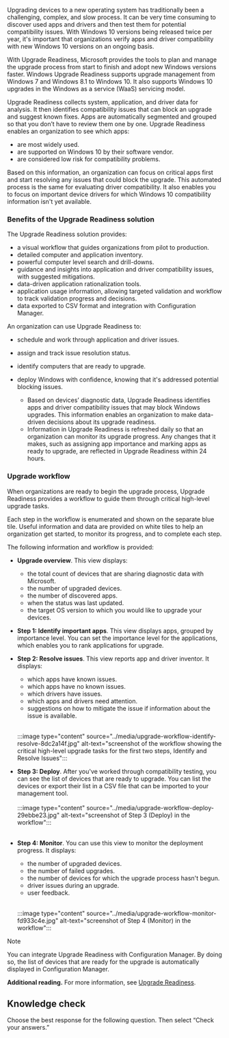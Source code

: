 Upgrading devices to a new operating system has traditionally been a challenging, complex, and slow process. It can be very time consuming to discover used apps and drivers and then test them for potential compatibility issues. With Windows 10 versions being released twice per year, it's important that organizations verify apps and driver compatibility with new Windows 10 versions on an ongoing basis.

With Upgrade Readiness, Microsoft provides the tools to plan and manage the upgrade process from start to finish and adopt new Windows versions faster. Windows Upgrade Readiness supports upgrade management from Windows 7 and Windows 8.1 to Windows 10. It also supports Windows 10 upgrades in the Windows as a service (WaaS) servicing model.

Upgrade Readiness collects system, application, and driver data for analysis. It then identifies compatibility issues that can block an upgrade and suggest known fixes. Apps are automatically segmented and grouped so that you don’t have to review them one by one. Upgrade Readiness enables an organization to see which apps:

 -  are most widely used.
 -  are supported on Windows 10 by their software vendor.
 -  are considered low risk for compatibility problems.

Based on this information, an organization can focus on critical apps first and start resolving any issues that could block the upgrade. This automated process is the same for evaluating driver compatibility. It also enables you to focus on important device drivers for which Windows 10 compatibility information isn't yet available.

### Benefits of the Upgrade Readiness solution

The Upgrade Readiness solution provides:

 -  a visual workflow that guides organizations from pilot to production.
 -  detailed computer and application inventory.
 -  powerful computer level search and drill-downs.
 -  guidance and insights into application and driver compatibility issues, with suggested mitigations.
 -  data-driven application rationalization tools.
 -  application usage information, allowing targeted validation and workflow to track validation progress and decisions.
 -  data exported to CSV format and integration with Configuration Manager.

An organization can use Upgrade Readiness to:

 -  schedule and work through application and driver issues.
 -  assign and track issue resolution status.
 -  identify computers that are ready to upgrade.
 -  deploy Windows with confidence, knowing that it's addressed potential blocking issues.
    
     -  Based on devices’ diagnostic data, Upgrade Readiness identifies apps and driver compatibility issues that may block Windows upgrades. This information enables an organization to make data-driven decisions about its upgrade readiness.
     -  Information in Upgrade Readiness is refreshed daily so that an organization can monitor its upgrade progress. Any changes that it makes, such as assigning app importance and marking apps as ready to upgrade, are reflected in Upgrade Readiness within 24 hours.

### Upgrade workflow

When organizations are ready to begin the upgrade process, Upgrade Readiness provides a workflow to guide them through critical high-level upgrade tasks.

Each step in the workflow is enumerated and shown on the separate blue tile. Useful information and data are provided on white tiles to help an organization get started, to monitor its progress, and to complete each step.

The following information and workflow is provided:

 -  **Upgrade overview**. This view displays:
    
     -  the total count of devices that are sharing diagnostic data with Microsoft.
     -  the number of upgraded devices.
     -  the number of discovered apps.
     -  when the status was last updated.
     -  the target OS version to which you would like to upgrade your devices.
 -  **Step 1: Identify important apps**. This view displays apps, grouped by importance level. You can set the importance level for the applications, which enables you to rank applications for upgrade.
 -  **Step 2: Resolve issues**. This view reports app and driver inventor. It displays:
    
     -  which apps have known issues.
     -  which apps have no known issues.
     -  which drivers have issues.
     -  which apps and drivers need attention.
     -  suggestions on how to mitigate the issue if information about the issue is available.
    
    <br>:::image type="content" source="../media/upgrade-workflow-identify-resolve-8dc2a14f.jpg" alt-text="screenshot of the workflow showing the critical high-level upgrade tasks for the first two steps, Identify and Resolve Issues":::
    <br>

 -  **Step 3: Deploy**. After you've worked through compatibility testing, you can see the list of devices that are ready to upgrade. You can list the devices or export their list in a CSV file that can be imported to your management tool.<br><br>:::image type="content" source="../media/upgrade-workflow-deploy-29ebbe23.jpg" alt-text="screenshot of Step 3 (Deploy) in the workflow":::
    <br><br>
 -  **Step 4: Monitor**. You can use this view to monitor the deployment progress. It displays:
    
     -  the number of upgraded devices.
     -  the number of failed upgrades.
     -  the number of devices for which the upgrade process hasn't begun.
     -  driver issues during an upgrade.
     -  user feedback.
    
    <br>:::image type="content" source="../media/upgrade-workflow-monitor-fd933c4e.jpg" alt-text="screenshot of Step 4 (Monitor) in the workflow":::
    <br>

> [!NOTE]
> You can integrate Upgrade Readiness with Configuration Manager. By doing so, the list of devices that are ready for the upgrade is automatically displayed in Configuration Manager.

**Additional reading.** For more information, see [Upgrade Readiness](/windows/deployment/upgrade/use-upgrade-readiness-to-manage-windows-upgrades).

## Knowledge check

Choose the best response for the following question. Then select “Check your answers.”